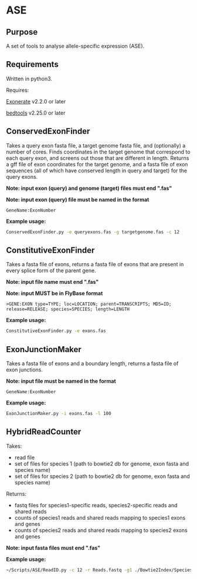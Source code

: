 # ASE
## Purpose
A set of tools to analyse allele-specific expression (ASE).
## Requirements
Written in python3.

Requires:

[Exonerate](http://www.ebi.ac.uk/about/vertebrate-genomics/software/exonerate) v2.2.0 or later

[bedtools](http://bedtools.readthedocs.io/en/latest/) v2.25.0 or later

## ConservedExonFinder
Takes a query exon fasta file, a target genome fasta file, and (optionally) a number of cores. Finds coordinates in the target genome that correspond to each query exon, and screens out those that are different in length. Returns a gff file of exon coordinates for the target genome, and a fasta file of exon sequences (all of which have conserved length in query and target) for the query exons.

**Note: input exon (query) and genome (target) files must end ".fas"**

**Note: input exon (query) file must be named in the format**

`GeneName:ExonNumber`

**Example usage:**
```bash
ConservedExonFinder.py -e queryexons.fas -g targetgenome.fas -c 12
```

## ConstitutiveExonFinder
Takes a fasta file of exons, returns a fasta file of exons that are present in every splice form of the parent gene.

**Note: input file name must end ".fas"**

**Note: input MUST be in FlyBase format**

`>GENE:EXON type=TYPE; loc=LOCATION; parent=TRANSCRIPTS; MD5=ID; release=RELEASE; species=SPECIES; length=LENGTH`

**Example usage:**
```bash
ConstitutiveExonFinder.py -e exons.fas
```

## ExonJunctionMaker
Takes a fasta file of exons and a boundary length, returns a fasta file of exon junctions.

**Note: input file must be named in the format**

`GeneName:ExonNumber`

**Example usage:**
```bash
ExonJunctionMaker.py -i exons.fas -l 100
```

## HybridReadCounter
Takes:

* read file
* set of files for species 1 (path to bowtie2 db for genome, exon fasta and species name)
* set of files for species 2 (path to bowtie2 db for genome, exon fasta and species name)

Returns:

* fastq files for species1-specific reads, species2-specific reads and shared reads
* counts of species1 reads and shared reads mapping to species1 exons and genes
* counts of species2 reads and shared reads mapping to species2 exons and genes

**Note: input fasta files must end ".fas"**

**Example usage:**
```bash
~/Scripts/ASE/ReadID.py -c 12 -r Reads.fastq -g1 ./Bowtie2Index/Species1 -n1 Species1 -e1 Species1_exons.fas -g2 Bowtie2Index/Species2 -n2 Species2 -e2 Species2_exons.fas
```


